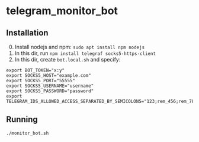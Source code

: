 # telegram_monitor_bot

## Installation

0. Install nodejs and npm: `sudo apt install npm nodejs`
1. In this dir, run `npm install telegraf socks5-https-client` 
2. In this dir, create `bot.local.sh` and specify:

```
export BOT_TOKEN="x:y"
export SOCKS5_HOST="example.com"
export SOCKS5_PORT="55555"
export SOCKS5_USERNAME="username"
export SOCKS5_PASSWORD="password"
export TELEGRAM_IDS_ALLOWED_ACCESS_SEPARATED_BY_SEMICOLONS="123;rem_456;rem_789"
```

## Running

`./monitor_bot.sh`
